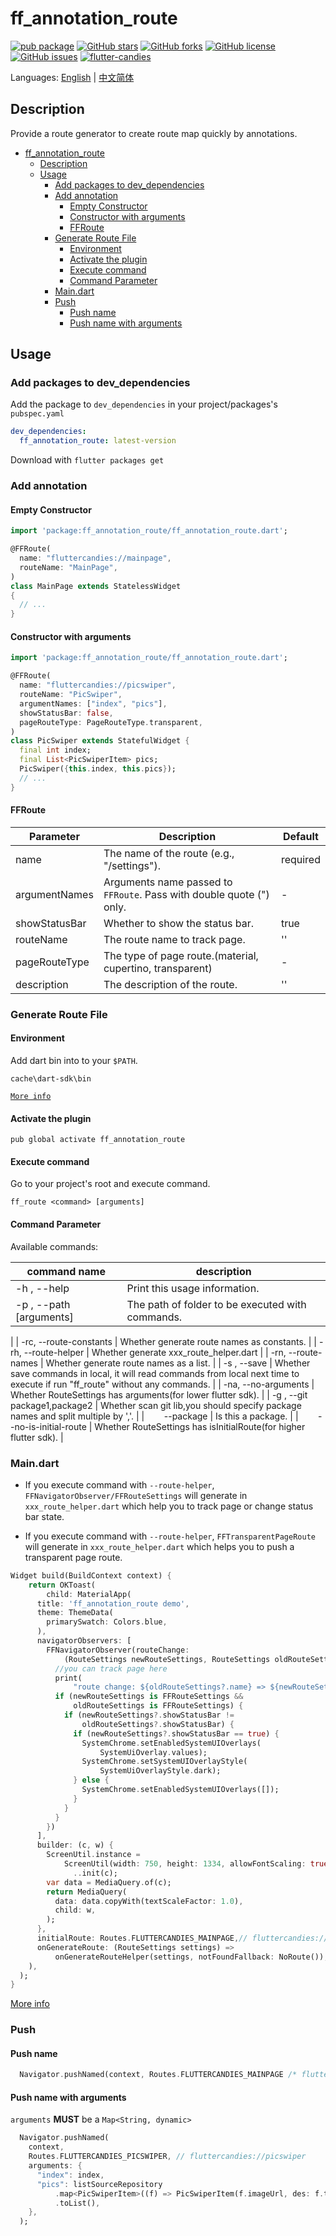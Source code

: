 # ff_annotation_route

[![pub package](https://img.shields.io/pub/v/ff_annotation_route.svg)](https://pub.dartlang.org/packages/ff_annotation_route) [![GitHub stars](https://img.shields.io/github/stars/fluttercandies/ff_annotation_route)](https://github.com/fluttercandies/ff_annotation_route/stargazers) [![GitHub forks](https://img.shields.io/github/forks/fluttercandies/ff_annotation_route)](https://github.com/fluttercandies/ff_annotation_route/network)  [![GitHub license](https://img.shields.io/github/license/fluttercandies/ff_annotation_route)](https://github.com/fluttercandies/ff_annotation_route/blob/master/LICENSE)  [![GitHub issues](https://img.shields.io/github/issues/fluttercandies/ff_annotation_route)](https://github.com/fluttercandies/ff_annotation_route/issues) <a target="_blank" href="https://jq.qq.com/?_wv=1027&k=5bcc0gy"><img border="0" src="https://pub.idqqimg.com/wpa/images/group.png" alt="flutter-candies" title="flutter-candies"></a>

Languages: [English](README.md) | [中文简体](README-ZH.md)

## Description

Provide a route generator to create route map quickly by annotations.

- [ff_annotation_route](#ffannotationroute)
  - [Description](#description)
  - [Usage](#usage)
    - [Add packages to dev_dependencies](#add-packages-to-devdependencies)
    - [Add annotation](#add-annotation)
      - [Empty Constructor](#empty-constructor)
      - [Constructor with arguments](#constructor-with-arguments)
      - [FFRoute](#ffroute)
    - [Generate Route File](#generate-route-file)
      - [Environment](#environment)
      - [Activate the plugin](#activate-the-plugin)
      - [Execute command](#execute-command)
      - [Command Parameter](#command-parameter)
    - [Main.dart](#maindart)
    - [Push](#push)
      - [Push name](#push-name)
      - [Push name with arguments](#push-name-with-arguments)

## Usage

### Add packages to dev_dependencies
Add the package to `dev_dependencies` in your project/packages's `pubspec.yaml`  
```yaml
dev_dependencies:
  ff_annotation_route: latest-version
```

Download with `flutter packages get` 

### Add annotation

#### Empty Constructor

```dart
import 'package:ff_annotation_route/ff_annotation_route.dart';

@FFRoute(
  name: "fluttercandies://mainpage",
  routeName: "MainPage",
)
class MainPage extends StatelessWidget 
{
  // ...
}

```
#### Constructor with arguments

```dart
import 'package:ff_annotation_route/ff_annotation_route.dart';

@FFRoute(
  name: "fluttercandies://picswiper",
  routeName: "PicSwiper",
  argumentNames: ["index", "pics"],
  showStatusBar: false,
  pageRouteType: PageRouteType.transparent,
)
class PicSwiper extends StatefulWidget {
  final int index;
  final List<PicSwiperItem> pics;
  PicSwiper({this.index, this.pics});
  // ...
}
```  
#### FFRoute

| Parameter     | Description                                                          | Default  |
| ------------- | -------------------------------------------------------------------- | -------- |
| name          | The name of the route (e.g., "/settings").                           | required |
| argumentNames | Arguments name passed to `FFRoute`. Pass with double quote (") only. | -        |
| showStatusBar | Whether to show the status bar.                                      | true     |
| routeName     | The route name to track page.                                        | ''       |
| pageRouteType | The type of page route.(material, cupertino, transparent)            | -        |
| description   | The description of the route.                                        | ''       |


### Generate Route File

#### Environment

Add dart bin into to your `$PATH`.

`cache\dart-sdk\bin` 

[`More info`](https://dart.dev/tools/pub/cmd/pub-global)


#### Activate the plugin

`pub global activate ff_annotation_route`


#### Execute command

Go to your project's root and execute command.

 `ff_route <command> [arguments]`

#### Command Parameter

Available commands:

|  command name  | description  |
|  ----  | ----  |
| -h&#160;, --help  | Print this usage information. |
| -p&#160;, --path [arguments]  | The path of folder to be executed with commands.
 |
|  -rc, --route-constants  | Whether generate route names as constants.  |
|  -rh, --route-helper  | Whether generate xxx_route_helper.dart  |
|  -rn, --route-names  | Whether generate route names as a list.  |
|  -s&#160;, --save  | Whether save commands in local, it will read commands from local next time to execute if run "ff_route" without any commands.  |
|  -na, --no-arguments  | Whether RouteSettings has arguments(for lower flutter sdk).  |
|  -g&#160;, --git package1,package2  | Whether scan git lib,you should specify package names and split multiple by ','.  |
|  &#160;&#160;&#160;&#160;&#160;&#160; --package  | Is this a package.  |
|  &#160;&#160;&#160;&#160;&#160;&#160; --no-is-initial-route   | Whether RouteSettings has isInitialRoute(for higher flutter sdk).  |

### Main.dart

- If you execute command with `--route-helper`, `FFNavigatorObserver/FFRouteSettings` will generate in `xxx_route_helper.dart`
which help you to track page or change status bar state.

- If you execute command with `--route-helper`, `FFTransparentPageRoute` will generate in `xxx_route_helper.dart`
which helps you to push a transparent page route.

```dart
Widget build(BuildContext context) {
    return OKToast(
        child: MaterialApp(
      title: 'ff_annotation_route demo',
      theme: ThemeData(
        primarySwatch: Colors.blue,
      ),
      navigatorObservers: [
        FFNavigatorObserver(routeChange:
            (RouteSettings newRouteSettings, RouteSettings oldRouteSettings) {
          //you can track page here
          print(
              "route change: ${oldRouteSettings?.name} => ${newRouteSettings?.name}");
          if (newRouteSettings is FFRouteSettings &&
              oldRouteSettings is FFRouteSettings) {
            if (newRouteSettings?.showStatusBar !=
                oldRouteSettings?.showStatusBar) {
              if (newRouteSettings?.showStatusBar == true) {
                SystemChrome.setEnabledSystemUIOverlays(
                    SystemUiOverlay.values);
                SystemChrome.setSystemUIOverlayStyle(
                    SystemUiOverlayStyle.dark);
              } else {
                SystemChrome.setEnabledSystemUIOverlays([]);
              }
            }
          }
        })
      ],
      builder: (c, w) {
        ScreenUtil.instance =
            ScreenUtil(width: 750, height: 1334, allowFontScaling: true)
              ..init(c);
        var data = MediaQuery.of(c);
        return MediaQuery(
          data: data.copyWith(textScaleFactor: 1.0),
          child: w,
        );
      },
      initialRoute: Routes.FLUTTERCANDIES_MAINPAGE,// fluttercandies://mainpage
      onGenerateRoute: (RouteSettings settings) =>
          onGenerateRouteHelper(settings, notFoundFallback: NoRoute()),
    ),
  );
}
```

[More info](https://github.com/fluttercandies/ff_annotation_route/blob/master/example/lib/main.dart)

### Push

#### Push name

```dart
  Navigator.pushNamed(context, Routes.FLUTTERCANDIES_MAINPAGE /* fluttercandies://mainpage */);
```

#### Push name with arguments

`arguments` **MUST** be a `Map<String, dynamic>`
```dart
  Navigator.pushNamed(
    context,
    Routes.FLUTTERCANDIES_PICSWIPER, // fluttercandies://picswiper
    arguments: {
      "index": index,
      "pics": listSourceRepository
          .map<PicSwiperItem>((f) => PicSwiperItem(f.imageUrl, des: f.title))
          .toList(),
    },
  );
```